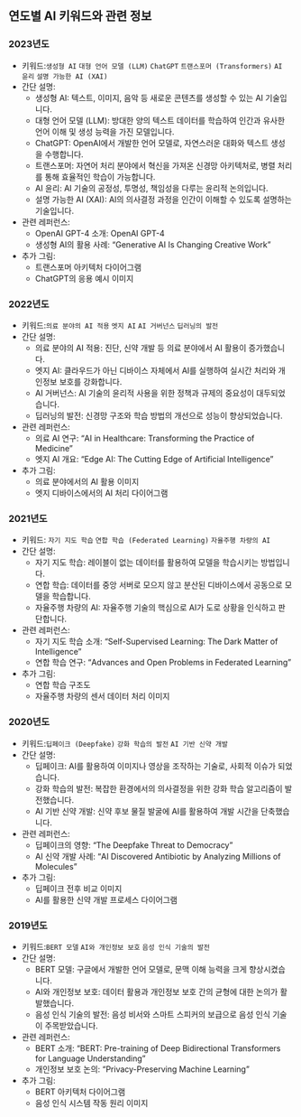 ## 연도별 AI 키워드와 관련 정보

### 2023년도
- 키워드:`생성형 AI` `대형 언어 모델 (LLM)` `ChatGPT` `트랜스포머 (Transformers)` `AI 윤리` `설명 가능한 AI (XAI)`
- 간단 설명:
    - 생성형 AI: 텍스트, 이미지, 음악 등 새로운 콘텐츠를 생성할 수 있는 AI 기술입니다.
    - 대형 언어 모델 (LLM): 방대한 양의 텍스트 데이터를 학습하여 인간과 유사한 언어 이해 및 생성 능력을 가진 모델입니다.
    - ChatGPT: OpenAI에서 개발한 언어 모델로, 자연스러운 대화와 텍스트 생성을 수행합니다.
    - 트랜스포머: 자연어 처리 분야에서 혁신을 가져온 신경망 아키텍처로, 병렬 처리를 통해 효율적인 학습이 가능합니다.
    - AI 윤리: AI 기술의 공정성, 투명성, 책임성을 다루는 윤리적 논의입니다.
    - 설명 가능한 AI (XAI): AI의 의사결정 과정을 인간이 이해할 수 있도록 설명하는 기술입니다.
- 관련 레퍼런스:
    - OpenAI GPT-4 소개: OpenAI GPT-4
    - 생성형 AI의 활용 사례: “Generative AI Is Changing Creative Work”
- 추가 그림:
    - 트랜스포머 아키텍처 다이어그램
    - ChatGPT의 응용 예시 이미지

### 2022년도
- 키워드:`의료 분야의 AI 적용` `엣지 AI` `AI 거버넌스` `딥러닝의 발전`
- 간단 설명:
    - 의료 분야의 AI 적용: 진단, 신약 개발 등 의료 분야에서 AI 활용이 증가했습니다.
    - 엣지 AI: 클라우드가 아닌 디바이스 자체에서 AI를 실행하여 실시간 처리와 개인정보 보호를 강화합니다.
    - AI 거버넌스: AI 기술의 윤리적 사용을 위한 정책과 규제의 중요성이 대두되었습니다.
    - 딥러닝의 발전: 신경망 구조와 학습 방법의 개선으로 성능이 향상되었습니다.
- 관련 레퍼런스:
    - 의료 AI 연구: “AI in Healthcare: Transforming the Practice of Medicine”
    - 엣지 AI 개요: “Edge AI: The Cutting Edge of Artificial Intelligence”
- 추가 그림:
    - 의료 분야에서의 AI 활용 이미지
    - 엣지 디바이스에서의 AI 처리 다이어그램

### 2021년도
- 키워드: `자기 지도 학습` `연합 학습 (Federated Learning)` `자율주행 차량의 AI`
- 간단 설명:
    - 자기 지도 학습: 레이블이 없는 데이터를 활용하여 모델을 학습시키는 방법입니다.
    - 연합 학습: 데이터를 중앙 서버로 모으지 않고 분산된 디바이스에서 공동으로 모델을 학습합니다.
    - 자율주행 차량의 AI: 자율주행 기술의 핵심으로 AI가 도로 상황을 인식하고 판단합니다.
- 관련 레퍼런스:
    - 자기 지도 학습 소개: “Self-Supervised Learning: The Dark Matter of Intelligence”
    - 연합 학습 연구: “Advances and Open Problems in Federated Learning”
- 추가 그림:
    - 연합 학습 구조도
    - 자율주행 차량의 센서 데이터 처리 이미지

### 2020년도
- 키워드:`딥페이크 (Deepfake)` `강화 학습의 발전` `AI 기반 신약 개발`
- 간단 설명:
    - 딥페이크: AI를 활용하여 이미지나 영상을 조작하는 기술로, 사회적 이슈가 되었습니다.
    - 강화 학습의 발전: 복잡한 환경에서의 의사결정을 위한 강화 학습 알고리즘이 발전했습니다.
    - AI 기반 신약 개발: 신약 후보 물질 발굴에 AI를 활용하여 개발 시간을 단축했습니다.
- 관련 레퍼런스:
    - 딥페이크의 영향: “The Deepfake Threat to Democracy”
    - AI 신약 개발 사례: “AI Discovered Antibiotic by Analyzing Millions of Molecules”
- 추가 그림:
    - 딥페이크 전후 비교 이미지
    - AI를 활용한 신약 개발 프로세스 다이어그램

### 2019년도
- 키워드:`BERT 모델` `AI와 개인정보 보호` `음성 인식 기술의 발전`
- 간단 설명:
    - BERT 모델: 구글에서 개발한 언어 모델로, 문맥 이해 능력을 크게 향상시켰습니다.
    - AI와 개인정보 보호: 데이터 활용과 개인정보 보호 간의 균형에 대한 논의가 활발했습니다.
    - 음성 인식 기술의 발전: 음성 비서와 스마트 스피커의 보급으로 음성 인식 기술이 주목받았습니다.
- 관련 레퍼런스:
    - BERT 소개: “BERT: Pre-training of Deep Bidirectional Transformers for Language Understanding”
    - 개인정보 보호 논의: “Privacy-Preserving Machine Learning”
- 추가 그림:
    - BERT 아키텍처 다이어그램
    - 음성 인식 시스템 작동 원리 이미지